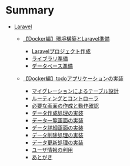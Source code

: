 # Summary

- [Laravel](./laravel/README.md)

  <!-- - [【AWS Cloud9編】環境構築とLaravel準備](./laravel/laravel01_aws/README.md) -->
    <!-- - [Environment（仮想マシン）準備](./laravel/laravel01_aws/environment.md) -->
    <!-- - [⚠️ 仮想マシンの容量追加（EC2操作）](./laravel/laravel01_aws/add-volume.md) -->
    <!-- - [⚠️ swapメモリ作成](./laravel/laravel01_aws/add-memory.md) -->
    <!-- - [Laravelインストール準備](./laravel/laravel01_aws/laravel-install.md) -->
    <!-- - [Laravelプロジェクト作成](./laravel/laravel01_aws/create-project.md) -->
    <!-- - [ライブラリ準備](./laravel/laravel01_aws/add-laravel-breeze.md) -->
    <!-- - [データベース準備](./laravel/laravel01_aws/setup-db.md) -->

  <!-- - [【AWS Cloud9編】todoアプリケーションの実装](./laravel/laravel02_aws/README.md) -->
    <!-- - [マイグレーションによるテーブル設計](./laravel/laravel02_aws/laravel-migration.md) -->
    <!-- - [ルーティングとコントローラ](./laravel/laravel02_aws/laravel-routes-controllers.md) -->
    <!-- - [必要な画面の作成と動作確認](./laravel/laravel02_aws/laravel-views.md) -->
    <!-- - [データ作成処理の実装](./laravel/laravel02_aws/laravel-create.md) -->
    <!-- - [データ一覧画面の実装](./laravel/laravel02_aws/laravel-read.md) -->
    <!-- - [データ詳細画面の実装](./laravel/laravel02_aws/laravel-show.md) -->
    <!-- - [データ削除処理の実装](./laravel/laravel02_aws/laravel-delete.md) -->
    <!-- - [データ更新処理の実装](./laravel/laravel02_aws/laravel-update.md) -->
    <!-- - [ユーザ情報の利用](./laravel/laravel02_aws/laravel-auth.md) -->
    <!-- - [あとがき](./laravel/laravel02_aws/summary.md) -->

  - [【Docker編】環境構築とLaravel準備](./laravel/laravel01_docker/README.md)
    - [Laravelプロジェクト作成](./laravel/laravel01_docker/create-project.md)
    - [ライブラリ準備](./laravel/laravel01_docker/add-laravel-breeze.md)
    - [データベース準備](./laravel/laravel01_docker/setup-db.md)

  - [【Docker編】todoアプリケーションの実装](./laravel/laravel02_docker/README.md)
    - [マイグレーションによるテーブル設計](./laravel/laravel02_docker/laravel-migration.md)
    - [ルーティングとコントローラ](./laravel/laravel02_docker/laravel-routes-controllers.md)
    - [必要な画面の作成と動作確認](./laravel/laravel02_docker/laravel-views.md)
    - [データ作成処理の実装](./laravel/laravel02_docker/laravel-create.md)
    - [データ一覧画面の実装](./laravel/laravel02_docker/laravel-read.md)
    - [データ詳細画面の実装](./laravel/laravel02_docker/laravel-show.md)
    - [データ削除処理の実装](./laravel/laravel02_docker/laravel-delete.md)
    - [データ更新処理の実装](./laravel/laravel02_docker/laravel-update.md)
    - [ユーザ情報の利用](./laravel/laravel02_docker/laravel-auth.md)
    - [あとがき](./laravel/laravel02_docker/summary.md)

  <!-- - [デプロイ](./laravel/deploy/README.md) -->

    <!-- - [デプロイの概要](./laravel/deploy/deploy-image.md) -->
    <!-- - [【AWS Cloud9編】実装したコードをGitHubへpush](./laravel/deploy/cloud9-to-github.md) -->
    <!-- - [【Docker編】実装したコードをGitHubへpush](./laravel/deploy/docker-to-github.md) -->
    <!-- - [ローカルからロリポップマネージドクラウドへのログイン](./laravel/deploy/setup-lolipop.md) -->
    <!-- - [ロリポップマネージドクラウドとGitHubのSSH通信設定](./laravel/deploy/lolipop-to-github.md) -->
    <!-- - [GitHub上のコードをマネージドクラウドにデプロイ](./laravel/deploy/github-to-lolipop.md) -->
